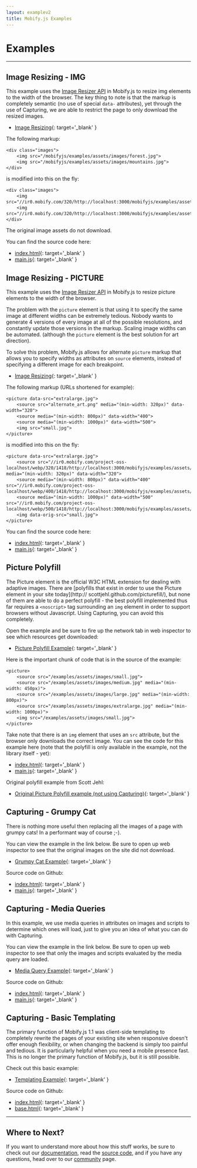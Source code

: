 ```yaml
---
layout: examplev2
title: Mobify.js Examples
---
```


# Examples

----

## Image Resizing - IMG

This example uses the [Image Resizer API](/mobifyjs/v2/docs/image-resizer/)
in Mobify.js to resize img elements to the width of the browser. The key thing to
note is that the markup is completely semantic (no use of special `data-`
attributes), yet through the use of Capturing, we are able to restrict the
page to only download the resized images.

* [Image Resizing](http://cdn.mobify.com/mobifyjs/examples/resizeImages-img-element/index.html){: target='_blank' }

The following markup:

    <div class="images">
        <img src="/mobifyjs/examples/assets/images/forest.jpg">
        <img src="/mobifyjs/examples/assets/images/mountains.jpg">
    </div>

is modified into this on the fly:

    <div class="images">
        <img src="//ir0.mobify.com/320/http://localhost:3000/mobifyjs/examples/assets/images/forest.jpg">
        <img src="//ir0.mobify.com/320/http://localhost:3000/mobifyjs/examples/assets/images/mountains.jpg">
    </div>

The original image assets do not download.

You can find the source code here:

* [index.html](https://github.com/mobify/mobifyjs/tree/v2.0/examples/resizeImages-img-element/index.html
){: target='_blank' }
* [main.js](https://github.com/mobify/mobifyjs/tree/v2.0/examples/resizeImages-img-element/main.js){: target='_blank' }

## Image Resizing - PICTURE

This example uses the [Image Resizer API](/mobifyjs/v2/docs/image-resizer/)
in Mobify.js to resize picture elements to the width of the browser.

The problem with the `picture` element is that using it to specify the same image at different widths can be extremely tedious. Nobody wants to generate 4 versions of every image at all of the possible resolutions, and constantly update those 
versions in the markup. Scaling image widths can be automated. (although the
`picture` element is the best solution for art direction).

To solve this problem, Mobify.js allows for alternate `picture` markup that
allows you to specify widths as attributes on `source` elements, instead of
specifying a different image for each breakpoint. 

* [Image Resizing](http://cdn.mobify.com/mobifyjs/examples/resizeImages-picture-element/index.html){: target='_blank' }

The following markup (URLs shortened for example):

    <picture data-src="extralarge.jpg">
        <source src="alternate_art.png" media="(min-width: 320px)" data-width="320">
        <source media="(min-width: 800px)" data-width="400">
        <source media="(min-width: 1000px)" data-width="500">
        <img src="small.jpg">
    </picture>

is modified into this on the fly:

    <picture data-src="extralarge.jpg">
        <source src="//ir0.mobify.com/project-oss-localhost/webp/320/1418/http://localhost:3000/mobifyjs/examples/assets/images/alternate_art.png" media="(min-width: 320px)" data-width="320">
        <source media="(min-width: 800px)" data-width="400" src="//ir0.mobify.com/project-oss-localhost/webp/400/1418/http://localhost:3000/mobifyjs/examples/assets/images/extralarge.jpg">
        <source media="(min-width: 1000px)" data-width="500" src="//ir0.mobify.com/project-oss-localhost/webp/500/1418/http://localhost:3000/mobifyjs/examples/assets/images/extralarge.jpg">
        <img data-orig-src="small.jpg">
    </picture>

You can find the source code here:

* [index.html](https://github.com/mobify/mobifyjs/tree/v2.0/examples/resizeImages-picture-element/index.html
){: target='_blank' }
* [main.js](https://github.com/mobify/mobifyjs/tree/v2.0/examples/resizeImages-picture-element/main.js){: target='_blank' }

## Picture Polyfill

The Picture element is the official W3C HTML extension for 
dealing with adaptive images. There are [polyfills that exist in 
order to use the Picture element in your site today](http://
scottjehl.github.com/picturefill/), but none of them are able to 
do a perfect polyfill - the best polyfill implemented thus far 
requires a `<noscript>` tag surrounding an `img` element in 
order to support browsers without Javascript. Using Capturing, 
you can avoid this completely.

Open the example and be sure to fire up the network tab 
in web inspector to see which resources get downloaded:

* [Picture Polyfill Example](http://cdn.mobify.com/mobifyjs/examples/capturing-picturepolyfill/index.html){: target='_blank' }

Here is the important chunk of code that is in the source of the example:

    <picture>
        <source src="/examples/assets/images/small.jpg">
        <source src="/examples/assets/images/medium.jpg" media="(min-width: 450px)">
        <source src="/examples/assets/images/large.jpg" media="(min-width: 800px)">
        <source src="/examples/assets/images/extralarge.jpg" media="(min-width: 1000px)">
        <img src="/examples/assets/images/small.jpg">
    </picture>

Take note that there is an `img` element that uses an `src` 
attribute, but the browser only downloads the correct image. You 
can see the code for this example here (note that the polyfill 
is only available in the example, not the library itself - yet):

* [index.html](https://github.com/mobify/mobifyjs/tree/v2.0/examples/capturing-picturepolyfill/index.html
){: target='_blank' }
* [main.js](https://github.com/mobify/mobifyjs/tree/v2.0/examples/capturing-picturepolyfill/main.js){: target='_blank' }

Original polyfill example from Scott Jehl:

* [Original Picture Polyfill example (not using Capturing)](http://scottjehl.github.com/picturefill/){: target='_blank' }

## Capturing - Grumpy Cat

There is nothing more useful then replacing all 
the images of a page with grumpy cats! In a performant 
way of course ;-).

You can view the example in the link below. Be sure to
open up web inspector to see that the original images 
on the site did not download.

* [Grumpy Cat Example](http://cdn.mobify.com/mobifyjs/examples/capturing-grumpycat/index.html){: target='_blank' }

Source code on Github:

* [index.html](https://github.com/mobify/mobifyjs/blob/v2.0/examples/capturing-grumpycat/index.html){: target='_blank' }
* [main.js](https://github.com/mobify/mobifyjs/blob/v2.0/examples/capturing-grumpycat/index.html){: target='_blank' }

## Capturing - Media Queries

In this example, we use media queries in attributes on images 
and scripts to determine which ones will load, just to give you 
an idea of what you can do with Capturing. 

You can view the example in the link below. Be sure to
open up web inspector to see that only the images and scripts
evaluated by the media query are loaded.

* [Media Query Example](http://cdn.mobify.com/mobifyjs/examples/capturing-mediaquery/index.html){: target='_blank' }

Source code on Github:

* [index.html](https://github.com/mobify/mobifyjs/blob/v2.0/examples/capturing-mediaquery/index.html){: target='_blank' }
* [main.js](https://github.com/mobify/mobifyjs/blob/v2.0/examples/capturing-mediaquery/main.js){: target='_blank' }

## Capturing - Basic Templating

The primary function of Mobify.js 1.1 was client-side templating 
to completely rewrite the pages of your existing site when
responsive doesn't offer enough flexibility, or when changing 
the backend is simply too painful and tedious. It is 
particularly helpful when you need a mobile presence fast. This 
is no longer the primary function of Mobify.js, but it is still 
possible. 

Check out this basic example:

* [Templating Example](http://cdn.mobify.com/mobifyjs/examples/capturing-basictemplating/index.html){: target='_blank' }

Source code on Github:

* [index.html](https://github.com/mobify/mobifyjs/blob/v2.0/examples/capturing-basictemplating/index.html){: target='_blank' }
* [base.html](https://github.com/mobify/mobifyjs/blob/v2.0/examples/capturing-basictemplating/main.js){: target='_blank' }

----

## Where to Next?

If you want to understand more about how this stuff works, be sure to check out our 
[documentation](../docs/), read the [source code](https://github.com/mobify/mobifyjs), and if you have any questions, head over
to our [community](../community/) page.
